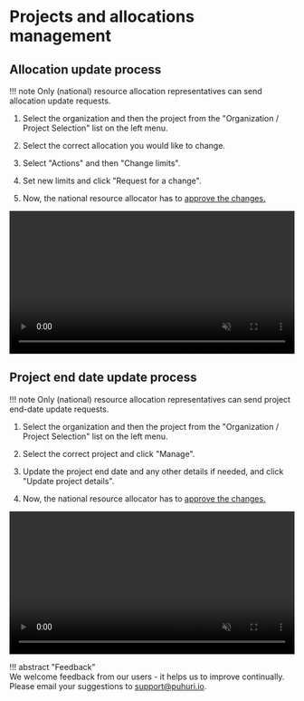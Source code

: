 # Projects and allocations management

## Allocation update process

!!! note
    Only (national) resource allocation representatives can send allocation update requests. 

1. Select the organization and then the project from the "Organization / Project Selection" list on the left menu.

2. Select the correct allocation you would like to change.

3. Select "Actions" and then "Change limits".

4. Set new limits and click "Request for a change".

5. Now, the national resource allocator has to [approve the changes.](https://puhuri.neic.no/user_guides/project_approval/)

<video controls width="100%" autoplay="true" muted loop >
  <source src="../../../assets/videos/how_to_update_resource_limit.mp4" type="video/mp4">
</video>

## Project end date update process

!!! note
    Only (national) resource allocation representatives can send project end-date update requests. 

1. Select the organization and then the project from the "Organization / Project Selection" list on the left menu.

2. Select the correct project and click "Manage".

3. Update the project end date and any other details if needed, and click "Update project details".

4. Now, the national resource allocator has to [approve the changes.](https://puhuri.neic.no/user_guides/new_interface/project_approval/)

<video controls width="100%" autoplay="true" muted loop >
  <source src="../../../assets/videos/how_to_update_project_end_date.mp4" type="video/mp4">
</video>

!!! abstract "Feedback"   
    We welcome feedback from our users - it helps us to improve continually. Please email your suggestions to [support@puhuri.io](mailto:support@puhuri.io).
